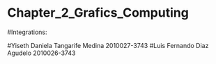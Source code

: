 # Chapter_2_Grafics_Computing

#Integrations:

#Yiseth Daniela Tangarife Medina 2010027-3743
#Luis Fernando Diaz Agudelo 2010026-3743
